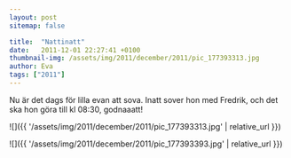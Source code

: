 ```yaml
---
layout: post
sitemap: false

title:  "Nattinatt"
date:   2011-12-01 22:27:41 +0100
thumbnail-img: /assets/img/2011/december/2011/pic_177393313.jpg
author: Eva
tags: ["2011"]
---
```


Nu är det dags för lilla evan att sova. Inatt sover hon med Fredrik, och det ska hon göra till kl 08:30, godnaaatt!

![]({{ '/assets/img/2011/december/2011/pic_177393313.jpg'  | relative_url }})

![]({{ '/assets/img/2011/december/2011/pic_177393393.jpg'  | relative_url }})

